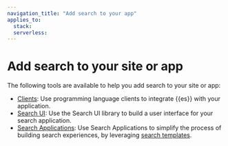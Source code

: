 ```yaml
---
navigation_title: "Add search to your app"
applies_to:
  stack:
  serverless:
---
```


# Add search to your site or app

The following tools are available to help you add search to your site or app:

- [Clients](site-or-app/clients.md): Use programming language clients to integrate {{es}} with your application.
- [Search UI](site-or-app/search-ui.md): Use the Search UI library to build a user interface for your search application.
- [Search Applications](search-applications.md): Use Search Applications to simplify the process of building search experiences, by leveraging [search templates](search-templates.md).